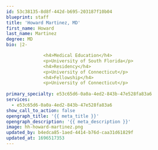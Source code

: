 ```yaml
---
id: 53c38135-8d8f-442d-b695-203187f10b04
blueprint: staff
title: 'Howard Martinez, MD'
first_name: Howard
last_name: Martinez
degree: MD
bio: |2-

              <h4>Medical Education</h4>
              <p>University of South Florida</p>
              <h4>Residency</h4>
              <p>University of Connecticut</p>
              <h4>Fellowship</h4>
              <p>University of Connecticut</p>
          
primary_specialty: e53c65d6-0a0a-4ed2-843b-47e528fa83a6
services:
  - e53c65d6-0a0a-4ed2-843b-47e528fa83a6
show_call_to_action: false
opengraph_title: '{{ meta_title }}'
opengraph_description: '{{ meta_description }}'
image: hh-howard-martinez.png
updated_by: b4edca85-1aed-4414-b76d-caa31d61829f
updated_at: 1696517353
---
```

